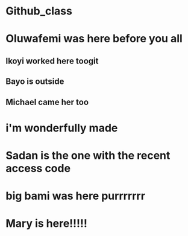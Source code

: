 # Github_class

# Oluwafemi was here before you all

## Ikoyi worked here toogit

## Bayo is outside

## Michael came her too

# i'm wonderfully made

# Sadan is the one with the recent access code

# big bami was here purrrrrrr

# Mary is here!!!!!
